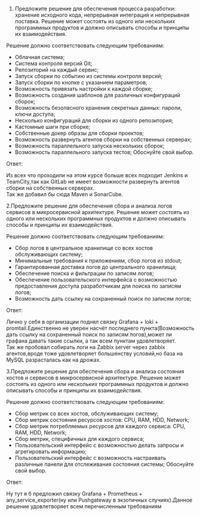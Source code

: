 1. Предложите решение для обеспечения процесса разработки: хранение исходного кода, непрерывная интеграция и непрерывная поставка. Решение может состоять из одного или нескольких программных продуктов и должно описывать способы и принципы их взаимодействия.

Решение должно соответствовать следующим требованиям:

 - Облачная система;
 - Система контроля версий Git;
 - Репозиторий на каждый сервис;
 - Запуск сборки по событию из системы контроля версий;
 - Запуск сборки по кнопке с указанием параметров;
 - Возможность привязать настройки к каждой сборке;
 - Возможность создания шаблонов для различных конфигураций сборок;
 - Возможность безопасного хранения секретных данных: пароли, ключи доступа;
 - Несколько конфигураций для сборки из одного репозитория;
 - Кастомные шаги при сборке;
 - Собственные докер образы для сборки проектов;
 - Возможность развернуть агентов сборки на собственных серверах;
 - Возможность параллельного запуска нескольких сборок;
 - Возможность параллельного запуска тестов;
Обоснуйте свой выбор.

Ответ:

Из всех что проходили на этом курсе больше всех подходит Jenkins и TeamCity,так как GitLab не имеет возможности развернуть агентов сборки на собственных серверах.<br>Так же добавил бы сюда Maven и SonarCube.

2.Предложите решение для обеспечения сбора и анализа логов сервисов в микросервисной архитектуре. Решение может состоять из одного или нескольких программных продуктов и должно описывать способы и принципы их взаимодействия.

Решение должно соответствовать следующим требованиям:

 - Сбор логов в центральное хранилище со всех хостов обслуживающих систему;
 - Минимальные требования к приложениям, сбор логов из stdout;
 - Гарантированная доставка логов до центрального хранилища;
 - Обеспечение поиска и фильтрации по записям логов;
 - Обеспечение пользовательского интерфейса с возможностью предоставления доступа разработчикам для поиска по записям логов;
 - Возможность дать ссылку на сохраненный поиск по записям логов;

Ответ:

Лично у себя в организации поднял связку Grafana + loki + promtail.Единственно не уверен насчёт последнего пункта(Возможность дать ссылку на сохраненный поиск по записям логов),может ли графана давать такие ссылки, а так всем пунктам удовлетворяет.<br>Так же пробовал собирать логи на Zabbix server через zabbix агентов,вроде тоже удовлетворяет большенству условий,но база на MySQL разрасталась как на дрожах.

3.Предложите решение для обеспечения сбора и анализа состояния хостов и сервисов в микросервисной архитектуре. Решение может состоять из одного или нескольких программных продуктов и должно описывать способы и принципы их взаимодействия.

Решение должно соответствовать следующим требованиям:

 - Сбор метрик со всех хостов, обслуживающих систему;
 - Сбор метрик состояния ресурсов хостов: CPU, RAM, HDD, Network;
 - Сбор метрик потребляемых ресурсов для каждого сервиса: CPU, RAM, HDD, Network;
 - Сбор метрик, специфичных для каждого сервиса;
 - Пользовательский интерфейс с возможностью делать запросы и агрегировать информацию;
 - Пользовательский интерфейс с возможность настраивать различные панели для отслеживания состояния системы;
 Обоснуйте свой выбор.
 
 Ответ:
 
 Ну тут я б предложил связку Grafana + Prometheus + any_service_exporter(ну или Pushgateway в экзотичных случиях).Данное решение удовлетворяет всем перечисленным требованиям 
